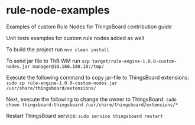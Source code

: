 # rule-node-examples
Examples of custom Rule Nodes for ThingsBoard contribution guide

Unit tests examples for custom rule nodes added as well

To build the project run `mvn clean install`

To send jar file to ThB WM run `scp target/rule-engine-1.0.0-custom-nodes.jar manager@10.160.180.10:/tmp/`

Execute the following command to copy jar-file to ThingsBoard extensions: `sudo cp rule-engine-1.0.0-custom-nodes.jar /usr/share/thingsboard/extensions/`

Next, execute the following to change the owner to ThingsBoard: `sudo chown thingsboard:thingsboard /usr/share/thingsboard/extensions/*`

Restart ThingsBoard service: `sudo service thingsboard restart`